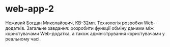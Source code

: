 # web-app-2

Неживий Богдан Миколайович, КВ-32мп. Технологія розробки Web-додатків.
Загальне завдання: розробити функції обміну даними між користувачами Web-додатка, а також адміністрування користувачами у реальному часі.
